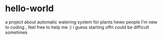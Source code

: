 # hello-world
a project about automatic watering system for plants
hewo people I'm new to coding , feel free to help me :) 
i guess starting offn could be difficult sometimes
